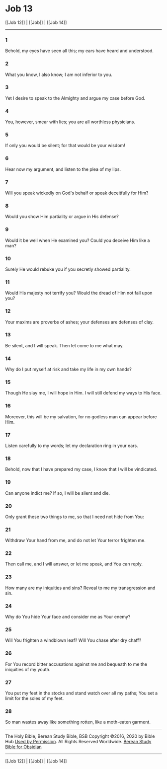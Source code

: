 # Job 13

[[Job 12]] | [[Job]] | [[Job 14]]

---

### 1
Behold, my eyes have seen all this; my ears have heard and understood.

### 2
What you know, I also know; I am not inferior to you.

### 3
Yet I desire to speak to the Almighty and argue my case before God.

### 4
You, however, smear with lies; you are all worthless physicians.

### 5
If only you would be silent; for that would be your wisdom!

### 6
Hear now my argument, and listen to the plea of my lips.

### 7
Will you speak wickedly on God's behalf or speak deceitfully for Him?

### 8
Would you show Him partiality or argue in His defense?

### 9
Would it be well when He examined you? Could you deceive Him like a man?

### 10
Surely He would rebuke you if you secretly showed partiality.

### 11
Would His majesty not terrify you? Would the dread of Him not fall upon you?

### 12
Your maxims are proverbs of ashes; your defenses are defenses of clay.

### 13
Be silent, and I will speak. Then let come to me what may.

### 14
Why do I put myself at risk and take my life in my own hands?

### 15
Though He slay me, I will hope in Him. I will still defend my ways to His face.

### 16
Moreover, this will be my salvation, for no godless man can appear before Him.

### 17
Listen carefully to my words; let my declaration ring in your ears.

### 18
Behold, now that I have prepared my case, I know that I will be vindicated.

### 19
Can anyone indict me? If so, I will be silent and die.

### 20
Only grant these two things to me, so that I need not hide from You:

### 21
Withdraw Your hand from me, and do not let Your terror frighten me.

### 22
Then call me, and I will answer, or let me speak, and You can reply.

### 23
How many are my iniquities and sins? Reveal to me my transgression and sin.

### 24
Why do You hide Your face and consider me as Your enemy?

### 25
Will You frighten a windblown leaf? Will You chase after dry chaff?

### 26
For You record bitter accusations against me and bequeath to me the iniquities of my youth.

### 27
You put my feet in the stocks and stand watch over all my paths; You set a limit for the soles of my feet.

### 28
So man wastes away like something rotten, like a moth-eaten garment.

---

The Holy Bible, Berean Study Bible, BSB
Copyright ©2016, 2020 by Bible Hub
[Used by Permission](https://berean.bible/terms.htm). All Rights Reserved Worldwide.
[Berean Study Bible for Obsidian](https://github.com/gapmiss/berean-study-bible-for-obsidian)

---

[[Job 12]] | [[Job]] | [[Job 14]]

